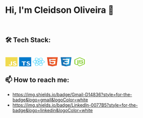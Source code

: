 # Hi, I'm Cleidson Oliveira 👋
<br/>

## 🛠️ Tech Stack:
<div style="display: inline_block"><br>
  <img align="center" alt="Cleidson-Js" height="30" width="40" src="https://raw.githubusercontent.com/devicons/devicon/master/icons/javascript/javascript-plain.svg">
  <img align="center" alt="Cleidson-Ts" height="30" width="40" src="https://raw.githubusercontent.com/devicons/devicon/master/icons/typescript/typescript-plain.svg">
  <img align="center" alt="Cleidson-React" height="30" width="40" src="https://raw.githubusercontent.com/devicons/devicon/master/icons/react/react-original.svg">
  <img align="center" alt="Cleidson-HTML" height="30" width="40" src="https://raw.githubusercontent.com/devicons/devicon/master/icons/html5/html5-original.svg">
  <img align="center" alt="Cleidson-CSS" height="30" width="40" src="https://raw.githubusercontent.com/devicons/devicon/master/icons/css3/css3-original.svg">
  <img align="center" alt="Cleidson-NodeJs" height="30" width="40" src="https://raw.githubusercontent.com/devicons/devicon/master/icons/nodejs/nodejs-original.svg">
</div>

## 📫 How to reach me:
- https://img.shields.io/badge/Gmail-D14836?style=for-the-badge&logo=gmail&logoColor=white
- https://img.shields.io/badge/LinkedIn-0077B5?style=for-the-badge&logo=linkedin&logoColor=white

<!--
**Cleidson-Oliveira/Cleidson-Oliveira** is a ✨ _special_ ✨ repository because its `README.md` (this file) appears on your GitHub profile.

Here are some ideas to get you started:

- 🔭 I’m currently working on ...
- 🌱 I’m currently learning ...
- 👯 I’m looking to collaborate on ...
- 🤔 I’m looking for help with ...
- 💬 Ask me about ...
- 📫 How to reach me: ...
- 😄 Pronouns: ...
- ⚡ Fun fact: ...
-->
